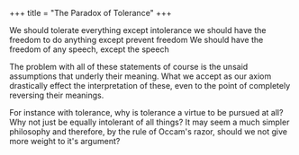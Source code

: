 +++
title = "The Paradox of Tolerance"
+++


We should tolerate everything except intolerance
we should have the freedom to do anything except prevent freedom
We should have the freedom of any speech, except the speech


The problem with all of these statements of course is the unsaid assumptions that underly their meaning. What we accept as our axiom drastically effect the interpretation of these, even to the point of completely reversing their meanings.

For instance with tolerance, why is tolerance a virtue to be pursued at all? Why not just be equally intolerant of all things? It may seem a much simpler philosophy and therefore, by the rule of Occam's razor, should we not give more weight to it's argument?

